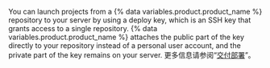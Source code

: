 You can launch projects from a {% data variables.product.product_name %} repository to your server by using a deploy key, which is an SSH key that grants access to a single repository. {% data variables.product.product_name %} attaches the public part of the key directly to your repository instead of a personal user account, and the private part of the key remains on your server. 更多信息请参阅“[交付部署](/v3/guides/delivering-deployments/)”。
